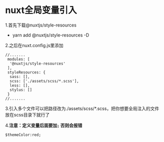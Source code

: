 # nuxt全局变量引入

1.首先下载@nuxtjs/style-resources

+ yarn add @nuxtjs/style-resources -D

2.之后在nuxt.config.js里添加

```
//.......
 modules: [
  '@nuxtjs/style-resources'
 ],
 styleResources: {
  sass: [],
  scss: ['./assets/scss/*.scss'],
  less: [],
  stylus: []
 }
//.......
```


3.引入多个文件可以把路径改为./assets/scss/*.scss，把你想要全局注入的文件放在scss目录下就行了

4.**注意：定义变量后面要加`;` 否则会报错**
```
$themeColor:red;
```